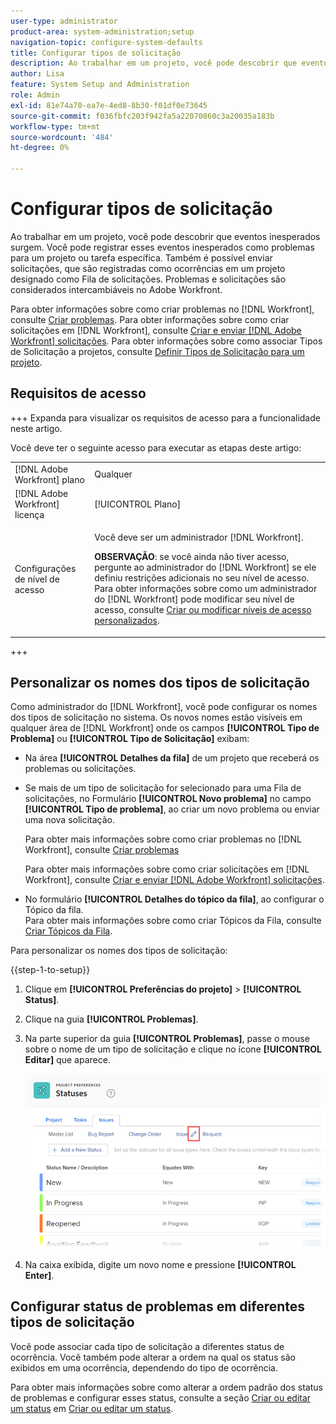 ```yaml
---
user-type: administrator
product-area: system-administration;setup
navigation-topic: configure-system-defaults
title: Configurar tipos de solicitação
description: Ao trabalhar em um projeto, você pode descobrir que eventos inesperados surgem. Você pode registrar esses eventos inesperados como problemas para um projeto ou tarefa específica. Também é possível enviar solicitações, que são registradas como ocorrências em um projeto designado como Fila de solicitações. Problemas e solicitações são considerados intercambiáveis no Adobe Workfront.
author: Lisa
feature: System Setup and Administration
role: Admin
exl-id: 81e74a70-ea7e-4ed8-8b30-f01df0e73645
source-git-commit: f036fbfc203f942fa5a22070860c3a20035a183b
workflow-type: tm+mt
source-wordcount: '484'
ht-degree: 0%

---
```


# Configurar tipos de solicitação

Ao trabalhar em um projeto, você pode descobrir que eventos inesperados surgem. Você pode registrar esses eventos inesperados como problemas para um projeto ou tarefa específica. Também é possível enviar solicitações, que são registradas como ocorrências em um projeto designado como Fila de solicitações. Problemas e solicitações são considerados intercambiáveis no Adobe Workfront.

Para obter informações sobre como criar problemas no [!DNL Workfront], consulte [Criar problemas](../../../manage-work/issues/manage-issues/create-issues.md). Para obter informações sobre como criar solicitações em [!DNL Workfront], consulte [Criar e enviar [!DNL Adobe Workfront] solicitações](../../../manage-work/requests/create-requests/create-submit-requests.md). Para obter informações sobre como associar Tipos de Solicitação a projetos, consulte [Definir Tipos de Solicitação para um projeto](../../../manage-work/requests/create-and-manage-request-queues/define-request-types-for-project.md).

## Requisitos de acesso

+++ Expanda para visualizar os requisitos de acesso para a funcionalidade neste artigo.

Você deve ter o seguinte acesso para executar as etapas deste artigo:

<table style="table-layout:auto"> 
 <col> 
 <col> 
 <tbody> 
  <tr> 
   <td role="rowheader">[!DNL Adobe Workfront] plano</td> 
   <td>Qualquer</td> 
  </tr> 
  <tr> 
   <td role="rowheader">[!DNL Adobe Workfront] licença</td> 
   <td>[!UICONTROL Plano]</td> 
  </tr> 
  <tr> 
   <td role="rowheader">Configurações de nível de acesso</td> 
   <td> <p>Você deve ser um administrador [!DNL Workfront].</p> <p><b>OBSERVAÇÃO</b>: se você ainda não tiver acesso, pergunte ao administrador do [!DNL Workfront] se ele definiu restrições adicionais no seu nível de acesso. Para obter informações sobre como um administrador do [!DNL Workfront] pode modificar seu nível de acesso, consulte <a href="../../../administration-and-setup/add-users/configure-and-grant-access/create-modify-access-levels.md" class="MCXref xref">Criar ou modificar níveis de acesso personalizados</a>.</p> </td> 
  </tr> 
 </tbody> 
</table>

+++

<!--
THIS IS DRAFTED IN FLARE
<h2>Set what issue or request types are allowed for a project</h2>
<p>You can organize the kind of issues or requests that are logged in Workfront by Request Types. This organization is useful for reporting reasons and for helping users understand what kind of unexpected work might occur during the lifetime of a project.</p>
<p>You can specify the type of requests that can be logged on a project when you configure the <strong>Queue Details</strong> area for the project. </p>
<ol>
<li value="1"> <p> Click <strong>Projects</strong> in the Main Menu. <img src="assets/main-menu-icon.png"> </p> </li>
<li value="2">Click the name of the project to open it.</li>
<li value="3"> In the left panel, click <strong>Queue Details</strong>. </li>
<li value="4"> <p>In the <strong>Queue Properties</strong> section, select the <strong>Request Types</strong> you want for the project.</p> <note type="note">
You must have at least one request type selected. You can select multiple request types.
</note> </li>
<li value="5"> <p>Click <strong>Save</strong>.</p> <p>The request types you specified will be available to select when you enter a new issue on a task or a project, or when you submit a new request to the project.</p> </li>
</ol>
</div>
-->

## Personalizar os nomes dos tipos de solicitação

Como administrador do [!DNL Workfront], você pode configurar os nomes dos tipos de solicitação no sistema. Os novos nomes estão visíveis em qualquer área de [!DNL Workfront] onde os campos **[!UICONTROL Tipo de Problema]** ou **[!UICONTROL Tipo de Solicitação]** exibam:

* Na área **[!UICONTROL Detalhes da fila]** de um projeto que receberá os problemas ou solicitações.
* Se mais de um tipo de solicitação for selecionado para uma Fila de solicitações, no Formulário **[!UICONTROL Novo problema]** no campo **[!UICONTROL Tipo de problema]**, ao criar um novo problema ou enviar uma nova solicitação.

  Para obter mais informações sobre como criar problemas no [!DNL Workfront], consulte [Criar problemas](../../../manage-work/issues/manage-issues/create-issues.md)

  Para obter mais informações sobre como criar solicitações em [!DNL Workfront], consulte [Criar e enviar [!DNL Adobe Workfront] solicitações](../../../manage-work/requests/create-requests/create-submit-requests.md).

* No formulário **[!UICONTROL Detalhes do tópico da fila]**, ao configurar o Tópico da fila.\
   Para obter mais informações sobre como criar Tópicos da Fila, consulte [Criar Tópicos da Fila](../../../manage-work/requests/create-and-manage-request-queues/create-queue-topics.md).

Para personalizar os nomes dos tipos de solicitação:

{{step-1-to-setup}}

1. Clique em **[!UICONTROL Preferências do projeto]** > **[!UICONTROL Status]**.

1. Clique na guia **[!UICONTROL Problemas]**.
1. Na parte superior da guia **[!UICONTROL Problemas]**, passe o mouse sobre o nome de um tipo de solicitação e clique no ícone **[!UICONTROL Editar]** que aparece.

   ![](assets/edit-request-type-name-nwe.png)

1. Na caixa exibida, digite um novo nome e pressione **[!UICONTROL Enter]**.

## Configurar status de problemas em diferentes tipos de solicitação

Você pode associar cada tipo de solicitação a diferentes status de ocorrência. Você também pode alterar a ordem na qual os status são exibidos em uma ocorrência, dependendo do tipo de ocorrência.

Para obter mais informações sobre como alterar a ordem padrão dos status de problemas e configurar esses status, consulte a seção [Criar ou editar um status](../../../administration-and-setup/customize-workfront/creating-custom-status-and-priority-labels/create-or-edit-a-status.md) em [Criar ou editar um status](../../../administration-and-setup/customize-workfront/creating-custom-status-and-priority-labels/create-or-edit-a-status.md).
